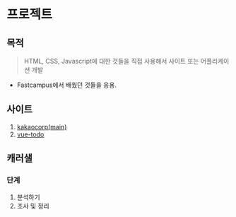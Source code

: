 # 프로젝트

## 목적
> HTML, CSS, Javascript에 대한 것들을 직접 사용해서 사이트 또는 어플리케이션 개발
  - Fastcampus에서 배웠던 것들을 응용.
  
## 사이트
1. [kakaocorp(main)](https://uchang7194.github.io/project/kakaocorp/)
1. [vue-todo](https://uchang7194.github.io/project/vue-todo/)

## 캐러샐
 
### 단계
1. 분석하기
2. 조사 및 정리

